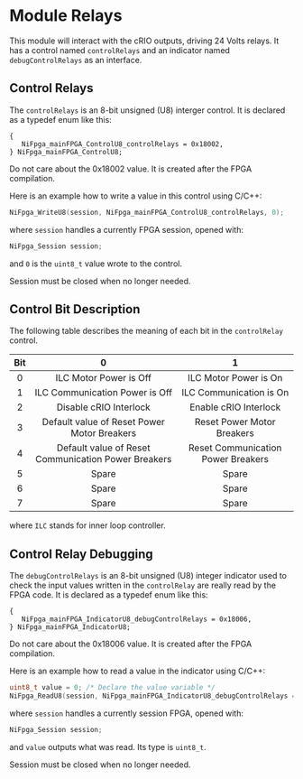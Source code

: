 # Module Relays

This module will interact with the cRIO outputs, driving 24 Volts relays.
It has a control named `controlRelays` and an indicator named `debugControlRelays` as an interface.

## Control Relays

The `controlRelays` is an 8-bit unsigned (U8) interger control.
It is declared as a typedef enum like this:

```
{
   NiFpga_mainFPGA_ControlU8_controlRelays = 0x18002,
} NiFpga_mainFPGA_ControlU8;
```
Do not care about the 0x18002 value.
It is created after the FPGA compilation.

Here is an example how to write a value in this control using C/C++:

```c 
NiFpga_WriteU8(session, NiFpga_mainFPGA_ControlU8_controlRelays, 0);
```

where `session` handles a currently FPGA session, opened with:

```c
NiFpga_Session session;
```
and `0` is the `uint8_t` value wrote to the control.

Session must be closed when no longer needed.

## Control Bit Description

The following table describes the meaning of each bit in the `controlRelay` control.

| Bit |  0  |  1   |
|:---:|:-----:|:-----:|
|  0  | ILC Motor Power is Off | ILC Motor Power is On |
|  1  | ILC Communication Power is Off  | ILC Communication is On |
|  2  | Disable cRIO Interlock | Enable cRIO Interlock |
|  3  | Default value of Reset Power Motor Breakers | Reset Power Motor Breakers |
|  4  | Default value of Reset Communication Power Breakers | Reset Communication Power Breakers |
|  5  | Spare | Spare |
|  6  | Spare | Spare |
|  7  | Spare | Spare |

where `ILC` stands for inner loop controller.

## Control Relay Debugging

 The `debugControlRelays` is an 8-bit unsigned (U8) integer indicator used to check the input values written in the `controlRelay` are really read by the FPGA code. It is declared as a typedef enum like this:

```
{
   NiFpga_mainFPGA_IndicatorU8_debugControlRelays = 0x18006,
} NiFpga_mainFPGA_IndicatorU8;
```
Do not care about the 0x18006 value.
It is created after the FPGA compilation.

Here is an example how to read a value in the indicator using C/C++:

```c 
uint8_t value = 0; /* Declare the value variable */
NiFpga_ReadU8(session, NiFpga_mainFPGA_IndicatorU8_debugControlRelays = 0x18006, &value);
```

where `session` handles a currently session FPGA, opened with:

```c
NiFpga_Session session;
```
and `value` outputs what was read.
Its type is `uint8_t`.

Session must be closed when no longer needed.
